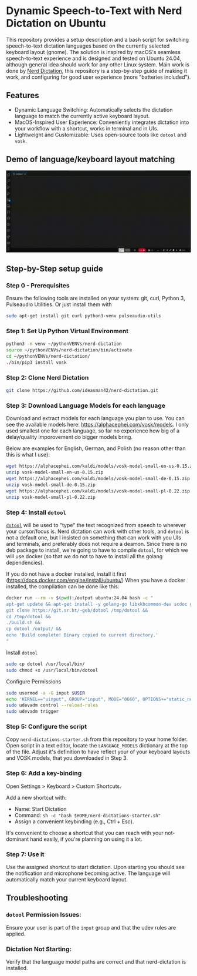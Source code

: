 # Dynamic Speech-to-Text with Nerd Dictation on Ubuntu

This repository provides a setup description and a bash script for switching speech-to-text dictation languages based on the currently selected keyboard layout (gnome). The solution is inspired by macOS's seamless speech-to-text experience and is designed and tested on Ubuntu 24.04, although general idea should work for any other Linux system. Main work is done by [Nerd Dictation](https://github.com/ideasman42/nerd-dictation), this repository is a step-by-step guide of making it work, and configuring for good user experience (more "batteries included").

## Features
- Dynamic Language Switching: Automatically selects the dictation language to match the currently active keyboard layout.
- MacOS-Inspired User Experience: Conveniently integrates dictation into your workflow with a shortcut, works in terminal and in UIs.
- Lightweight and Customizable: Uses open-source tools like `dotool` and `vosk`. 
## Demo of language/keyboard layout matching
![demo](./demo.gif)
## Step-by-Step setup guide
### Step 0 - Prerequisites
Ensure the following tools are installed on your system: git, curl, Python 3, Pulseaudio Utilities. Or just install them with   

```bash
sudo apt-get install git curl python3-venv pulseaudio-utils
```
### Step 1: Set Up Python Virtual Environment
```bash
python3 -m venv ~/pythonVENVs/nerd-dictation
source ~/pythonVENVs/nerd-dictation/bin/activate
cd ~/pythonVENVs/nerd-dictation/
./bin/pip3 install vosk
```
### Step 2: Clone Nerd Dictation

```bash
git clone https://github.com/ideasman42/nerd-dictation.git
```
  
### Step 3: Download Language Models for each language
Download and extract models for each language you plan to use.
You can see the available models here: https://alphacephei.com/vosk/models. I only used smallest one for each language, so far no experience how big of a delay/quality imporovement do bigger models bring.

Below are examples for English, German, and Polish (no reason other than this is what I use):
```bash
wget https://alphacephei.com/kaldi/models/vosk-model-small-en-us-0.15.zip
unzip vosk-model-small-en-us-0.15.zip
wget https://alphacephei.com/kaldi/models/vosk-model-small-de-0.15.zip
unzip vosk-model-small-de-0.15.zip
wget https://alphacephei.com/kaldi/models/vosk-model-small-pl-0.22.zip
unzip vosk-model-small-pl-0.22.zip
```
### Step 4: Install `dotool`

[`dotool`](https://sr.ht/~geb/dotool/) will be used to "type" the text recognized from speech to wherever your cursor/focus is. Nerd dictation can work with other tools, and `dotool` is not a default one, but I insisted on something that can work with you UIs and terminals, and preferably does not require a deamon.
Since there is no deb package to install, we're going to have to compile `dotool`, for which we will use docker (so that we do not to have to install all the golang dependencies).

If you do not have a docker installed, install it first (https://docs.docker.com/engine/install/ubuntu/)
When you have a docker installed, the compilation can be done like this:
```bash 
docker run --rm -v $(pwd):/output ubuntu:24.04 bash -c "
apt-get update && apt-get install -y golang-go libxkbcommon-dev scdoc git ca-certificates &&
git clone https://git.sr.ht/~geb/dotool /tmp/dotool &&
cd /tmp/dotool &&
./build.sh &&
cp dotool /output/ &&
echo 'Build complete! Binary copied to current directory.'
"
```
Install `dotool`
```bash
sudo cp dotool /usr/local/bin/
sudo chmod +x /usr/local/bin/dotool
```
Configure Permissions
```bash
sudo usermod -a -G input $USER
echo 'KERNEL=="uinput", GROUP="input", MODE="0660", OPTIONS+="static_node=uinput"' | sudo tee /etc/udev/rules.d/60-dotool.rules
sudo udevadm control --reload-rules
sudo udevadm trigger
```
### Step 5: Configure the script
Copy `nerd-dictations-starter.sh` from this repository to your home folder. Open script in a text editor, locate the `LANGUAGE_MODELS` dictionary at the top of the file. Adjust it's definition to have reflect your of your keyboard layouts and VOSK models, that you downloaded in Step 3.

### Step 6: Add a key-binding
Open Settings > Keyboard > Custom Shortcuts.

Add a new shortcut with:

- Name: Start Dictation
- Command: `sh -c "bash $HOME/nerd-dictations-starter.sh"`
- Assign a convenient keybinding (e.g., Ctrl + Esc). 

It's convenient to choose a shortcut that you can reach with your not-dominant hand easily, if you're planning on using it a lot.
### Step 7: Use it
Use the assigned shortcut to start dictation. Upon starting you should see the notification and microphone becoming active. The language will automatically match your current keyboard layout.

## Troubleshooting

### `dotool` Permission Issues:

Ensure your user is part of the `input` group and that the udev rules are applied.

### Dictation Not Starting:

Verify that the language model paths are correct and that nerd-dictation is installed.
